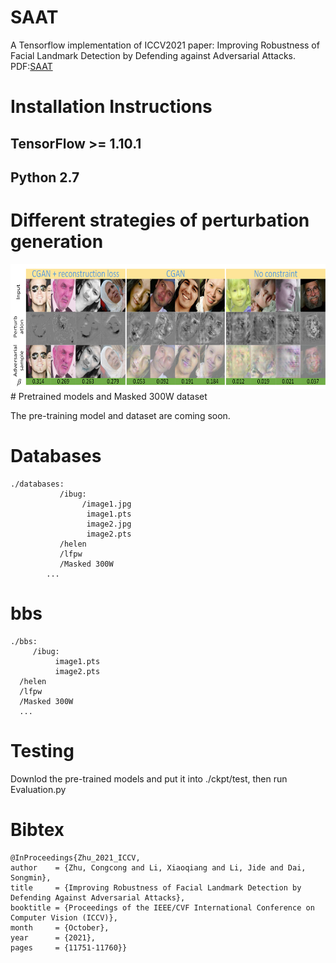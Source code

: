 # SAAT

A Tensorflow implementation of ICCV2021 paper: Improving Robustness of Facial Landmark Detection by Defending against Adversarial Attacks. 
PDF:[SAAT](https://openaccess.thecvf.com/content/ICCV2021/papers/Zhu_Improving_Robustness_of_Facial_Landmark_Detection_by_Defending_Against_Adversarial_ICCV_2021_paper.pdf)

# Installation Instructions
## TensorFlow >= 1.10.1
## Python 2.7
# Different strategies of perturbation generation
<center><img src="https://github.com/zhuccly/SAAT/blob/main/Fig/Attacks.png?raw=true" height=200>
</center>
# Pretrained models and Masked 300W dataset

The pre-training model and dataset are coming soon.
# Databases
   

    ./databases:
               /ibug:       
                    /image1.jpg     
                     image1.pts       
                     image2.jpg      
                     image2.pts         
               /helen
               /lfpw
               /Masked 300W
            ...  
# bbs

    ./bbs:
         /ibug:
              image1.pts
              image2.pts  
      /helen
      /lfpw
      /Masked 300W
      ...  
# Testing 

Downlod the pre-trained models and put it into ./ckpt/test, then run Evaluation.py

# Bibtex

    @InProceedings{Zhu_2021_ICCV,
    author    = {Zhu, Congcong and Li, Xiaoqiang and Li, Jide and Dai, Songmin},
    title     = {Improving Robustness of Facial Landmark Detection by Defending Against Adversarial Attacks},
    booktitle = {Proceedings of the IEEE/CVF International Conference on Computer Vision (ICCV)},
    month     = {October},
    year      = {2021},
    pages     = {11751-11760}}
   

